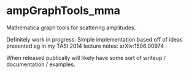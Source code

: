 # ampGraphTools_mma
Mathematica graph tools for scattering amplitudes.

Definitely work in progress. Simple implementation based off of ideas presented eg in my TASI 2014 lecture notes: arXiv:1506.00974 .

When released publically will likely have some sort of writeup / documentation / examples.

